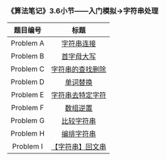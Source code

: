 ### 《算法笔记》3.6小节——入门模拟->字符串处理

| 题目编号  |                             标题                             |
| :-------: | :----------------------------------------------------------: |
| Problem A | [字符串连接](http://codeup.cn/problem.php?cid=100000580&pid=0) |
| Problem B | [首字母大写](http://codeup.cn/problem.php?cid=100000580&pid=1) |
| Problem C | [字符串的查找删除](http://codeup.cn/problem.php?cid=100000580&pid=2) |
| Problem D | [单词替换](http://codeup.cn/problem.php?cid=100000580&pid=3) |
| Problem E | [字符串去特定字符](http://codeup.cn/problem.php?cid=100000580&pid=4) |
| Problem F | [数组逆置](http://codeup.cn/problem.php?cid=100000580&pid=5) |
| Problem G | [比较字符串](http://codeup.cn/problem.php?cid=100000580&pid=6) |
| Problem H | [编排字符串](http://codeup.cn/problem.php?cid=100000580&pid=7) |
| Problem I | [【字符串】回文串](http://codeup.cn/problem.php?cid=100000580&pid=8) |

